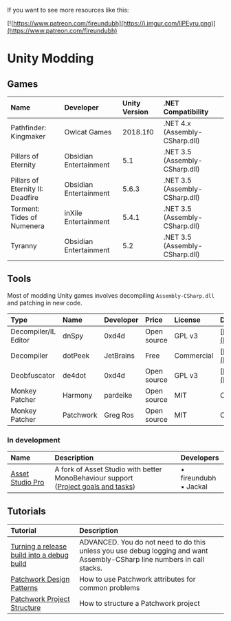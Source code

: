 <!-- TITLE: Unity -->

If you want to see more resources like this:

[![https://www.patreon.com/fireundubh](https://i.imgur.com/llPEyru.png)](https://www.patreon.com/fireundubh)
# Unity Modding
## Games

Name | Developer | Unity Version | .NET Compatibility
:--- | :--- | :--- | :---
Pathfinder: Kingmaker | Owlcat Games | 2018.1f0 | .NET 4.x (Assembly-CSharp.dll)
Pillars of Eternity | Obsidian Entertainment | 5.1 | .NET 3.5 (Assembly-CSharp.dll)
Pillars of Eternity II: Deadfire | Obsidian Entertainment | 5.6.3 | .NET 3.5 (Assembly-CSharp.dll)
Torment: Tides of Numenera |  inXile Entertainment | 5.4.1 | .NET 3.5 (Assembly-CSharp.dll)
Tyranny | Obsidian Entertainment | 5.2 | .NET 3.5 (Assembly-CSharp.dll)

## Tools

Most of modding Unity games involves decompiling `Assembly-CSharp.dll` and patching in new code.

Type | Name | Developer | Price | License | Download | Website
:--- | :--- | :--- | :--- | :--- | :--- | :---
Decompiler/IL Editor | dnSpy | 0xd4d | Open source | GPL v3 | [https://ci.appveyor.com/project/0xd4d/dnspy/branch/master/artifacts](https://ci.appveyor.com/project/0xd4d/dnspy/branch/master/artifacts) | [GitHub](https://github.com/0xd4d/dnSpy)
Decompiler | dotPeek | JetBrains | Free | Commercial | [https://www.jetbrains.com/decompiler/download/](https://www.jetbrains.com/decompiler/download/) | [Official Website](https://www.jetbrains.com/decompiler/)
Deobfuscator | de4dot | 0xd4d | Open source | GPL v3 | [https://ci.appveyor.com/project/0xd4d/de4dot/branch/master/artifacts](https://ci.appveyor.com/project/0xd4d/de4dot/branch/master/artifacts) | [GitHub](https://github.com/0xd4d/de4dot)
Monkey Patcher | Harmony | pardeike | Open source | MIT | Compile from source code | [GitHub](https://github.com/pardeike/Harmony)
Monkey Patcher | Patchwork | Greg Ros | Open source | MIT | Compile from source code | [GitHub](https://github.com/GregRos/Patchwork)

### In development

Name | Description | Developers
:--- | :--- | :---
[Asset Studio Pro](https://github.com/fireundubh/AssetStudio) | A fork of Asset Studio with better MonoBehaviour support<br>([Project goals and tasks](https://trello.com/b/XKKryP88/asset-studio-pro)) | &bull; fireundubh<br>&bull; Jackal

## Tutorials

Tutorial | Description
:--- | :---
[Turning a release build into a debug build](/unity/turning-a-release-build-into-a-debug-build) | ADVANCED. You do not need to do this unless you use debug logging and want Assembly-CSharp line numbers in call stacks.
[Patchwork Design Patterns](/unity/patchwork-design-patterns) | How to use Patchwork attributes for common problems
[Patchwork Project Structure](/unity/patchwork-project-structure) | How to structure a Patchwork project

